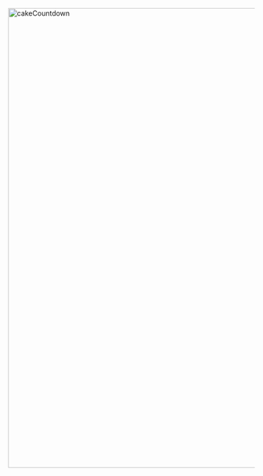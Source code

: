 
<img width="938" alt="cakeCountdown" src="https://github.com/user-attachments/assets/46533c9f-14a3-4d03-a352-a32a93f36798" />
